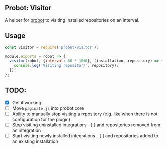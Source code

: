 ## Probot: Visitor

A helper for [probot](https://github.com/probot/probot) to visiting installed repositories on an interval.

## Usage

```js
const visitor = require('probot-visitor');

module.exports = robot => {
  visitor(robot, {interval: 60 * 1000}, (installation, repository) => {
    console.log('Visiting repository', repository);
  });
};
```

## TODO:

- [x] Get it working
- [ ] Move `paginate.js` into probot core
- [ ] Ability to manually stop visiting a repository (e.g. like when there is not configuration for the plugin)
- [ ] Stop visiting uninstalled integrations
      - [ ] and repositories removed from an integration
- [ ] Start visiting newly installed integrations
      - [ ] and repositories added to an existing installation
